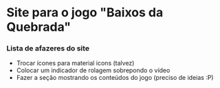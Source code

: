 # Site para o jogo "Baixos da Quebrada"

### Lista de afazeres do site
- Trocar ícones para material icons (talvez)
- Colocar um indicador de rolagem sobrepondo o vídeo
- Fazer a seção mostrando os conteúdos do jogo (preciso de ideias :P)